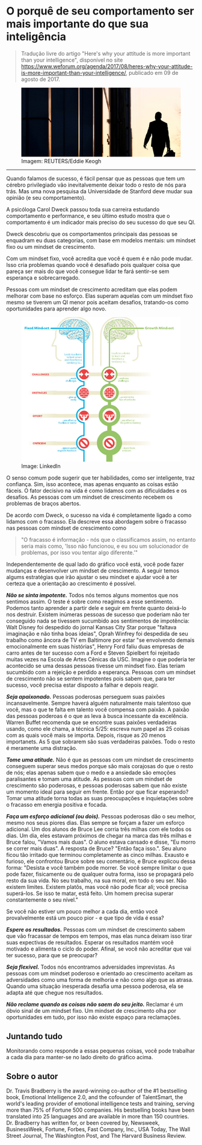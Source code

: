 # O porquê de seu comportamento ser mais importante do que sua inteligência

>Tradução livre do artigo "Here's why your attitude is more important than your intelligence", disponível no site https://www.weforum.org/agenda/2017/08/heres-why-your-attitude-is-more-important-than-your-intelligence/, publicado em 09 de agosto de 2017.

<figure>
    <img title="A psicóloga Carol Dweck descobriu que sua comportamento é indicador mais preciso do seu sucesso do que seu QI. Imagem: REUTERS/Eddie Keogh" src="../../original/heres-why-your-attitude-is-more-important-than-your-intelligence/images/large_eIKJ8jtZIAMV88wdWIziHQZsEvRqoXP8zDcJwX-LxxU.jpg" alt="Glitch">
    <figcaption>Imagem: REUTERS/Eddie Keogh</figcaption>
</figure>

---

Quando falamos de sucesso, é fácil pensar que as pessoas que tem um cérebro privilegiado vão inevitalvemente deixar todo o resto de nós para trás. Mas uma nova pesquisa da Universidade de Stanford deve mudar sua opinião (e seu comportamento).

A psicóloga Carol Dweck passou toda sua carreira estudando comportamento e performance, e seu último estudo mostra que o comportamento é um indicador mais preciso do seu sucesso do que seu QI.

Dweck descobriu que os comportamentos principais das pessoas se enquadram eu duas categorias, com base em modelos mentais: um mindset fixo ou um mindset de crescimento.

Com um mindset fixo, você acredita que você é quem é e não pode mudar. Isso cria problemas quando você é desafiado pois qualquer coisa que pareça ser mais do que você consegue lidar te fará sentir-se sem esperança e sobrecarregado.

Pessoas com um mindset de crescimento acreditam que elas podem melhorar com base no esforço. Elas superam aquelas com um mindset fixo mesmo se tiverem um QI menor pois aceitam desafios, tratando-os como oportunidades para aprender algo novo.

<figure>
    <img title="Image: LinkedIn" src="../../original/heres-why-your-attitude-is-more-important-than-your-intelligence/images/Xsb_7CAJuPPPPvFOLcmpCEG-GvDCpXBvS6CGdnxrTXw.jpg" alt="Glitch">
    <figcaption>Image: LinkedIn</figcaption>
</figure>

O senso comum pode sugerir que ter habilidades, como ser inteligente, traz confiança. Sim, isso acontece, mas apenas enquanto as coisas estão fáceis. O fator decisivo na vida é como lidamos com as dificuldades e os desafios. As pessoas com um mindset de crescimento recebem os problemas de braços abertos.

De acordo com Dweck, o sucesso na vida é completamente ligado a como lidamos com o fracasso. Ela descreve essa abordagem sobre o fracasso nas pessoas com mindset de crescimento como

> "O fracasso é informação - nós que o classificamos assim, no entanto seria mais como, 'Isso não funcionou, e eu sou um solucionador de problemas, por isso vou tentar algo diferente.'"

Independentemente de qual lado do gráfico você está, você pode fazer mudanças e desenvolver um mindset de crescimento. A seguir temos algums estratégias que irão ajustar o seu mindset e ajudar você a ter certeza que a orientação ao crescimento é possível.

***Não se sinta impotente.*** Todos nós temos alguns momentos que nos sentimos assim. O teste é sobre como reagimos a esse sentimento. Podemos tanto aprender a partir dele e seguir em frente quanto deixá-lo nos destruir. Existem inúmeras pessoas de sucesso que poderiam não ter conseguido nada se tivessem sucumbido aos sentimentos de impotência: Walt Disney foi despedido do jornal Kansas City Star porque "faltava imaginação e não tinha boas ideias", Oprah Winfrey foi despedida de seu trabalho como âncora de TV em Baltimore por estar "se envolvendo demais emocionalmente em suas histórias", Henry Ford faliu duas empresas de carro antes de ter sucesso com a Ford e Steven Spielbert foi rejeitado muitas vezes na Escola de Artes Cênicas da USC. Imagine o que poderia ter acontecido se uma dessas pessoas tivesse um mindset fixo. Elas teriam sucumbido com a rejeição e perdido a esperança. Pessoas com um mindset de crescimento não se sentem impotentes pois sabem que, para ter sucesso, você precisa estar disposto a falhar e depois reagir.

***Seja apaixonado.*** Pessoas poderosas perseguem suas paixões incansavelmente. Sempre haverá alguém naturalmente mais talentoso que você, mas o que te falta em talento você compensa com paixão. A paixão das pessoas poderoas é o que as leva à busca incessante da excelência. Warren Buffet recomenda que se encontre suas paixões verdadeiras usando, como ele chama, a técnica 5/25: escreva num papel as 25 coisas com as quais você mais se importa. Depois, risque as 20 menos importanets. As 5 que sobrarem são suas verdadeiras paixões. Todo o resto é meramente uma distração.

***Tome uma atitude.*** Não é que as pessoas com um mindset de crescimento conseguem superar seus medos porque são mais corajosas do que o resto de nós; elas apenas sabem que o medo e a ansiedade são emoções paralisantes e tomam uma atitude. As pessoas com um mindset de crescimento são poderosas, e pessoas poderosas sabem que não existe um momento ideal para seguir em frente. Então por que ficar esperando? Tomar uma atitude torna todas as suas preocupações e inquietações sobre o fracasso em energia positiva e focada.

***Faça um esforço adicional (ou dois).*** Pessoas poderosas dão o seu melhor, mesmo nos seus piores dias. Elas sempre se forçam a fazer um esforço adicional. Um dos alunos de Bruce Lee corria três milhas com ele todos os dias. Um dia, eles estavam próximos de chegar na marca das três milhas e Bruce falou, "Vamos mais duas". O aluno estava cansado e disse, "Eu morro se correr mais duas". A resposta de Bruce? "Então faça isso.". Seu aluno ficou tão irritado que terminou completamente as cinco milhas. Exausto e furioso, ele confrontou Bruce sobre seu comentário, e Bruce explicou dessa forma: "Desista e você também pode morrer. Se você sempre limitar o que pode fazer, fisicamente ou de qualquer outra forma, isso se propagará pelo resto da sua vida. No seu trabalho, na sua moral, em todo o seu ser. Não existem limites. Existem platôs, mas você não pode ficar ali; você precisa superá-los. Se isso te matar, está feito. Um homem precisa superar constantemente o seu nível."

Se você não estiver um pouco melhor a cada dia, então você provalvelmente está um pouco pior - e que tipo de vida é essa?


***Espere os resultados.*** Pessoas com um mindset de crescimento sabem que vão fracassar de tempos em tempos, mas elas nunca deixam isso tirar suas expectivas de resultados. Esperar os resultados mantém você motivado e alimenta o ciclo do poder. Afinal, se você não acreditar que vai ter sucesso, para que se preocupar?

***Seja flexível.*** Todos nós encontramos adversidades imprevistas. As pessoas com um mindset poderoso e orientado ao crescimento aceitam as adversidades como uma forma de melhoria e não como algo que as atrasa. Quando uma situação inesperada desafia uma pessoa poderosa, ela se adapta até que chegue nos resultados.

***Não reclame quando as coisas não saem do seu jeito.*** Reclamar é um óbvio sinal de um mindset fixo. Um mindset de crescimento olha por oportunidades em tudo, por isso não existe espaço para reclamações.

## Juntando tudo

Monitorando como responde a essas pequenas coisas, você pode trabalhar a cada dia para manter-se no lado direito do gráfico acima.

## Sobre o autor

Dr. Travis Bradberry is the award-winning co-author of the #1 bestselling book, Emotional Intelligence 2.0, and the cofounder of TalentSmart, the world's leading provider of emotional intelligence tests and training, serving more than 75% of Fortune 500 companies. His bestselling books have been translated into 25 languages and are available in more than 150 countries. Dr. Bradberry has written for, or been covered by, Newsweek, BusinessWeek, Fortune, Forbes, Fast Company, Inc., USA Today, The Wall Street Journal, The Washington Post, and The Harvard Business Review.
